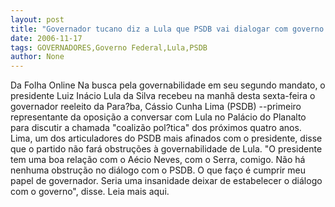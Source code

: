 ```yaml
---
layout: post
title: "Governador tucano diz a Lula que PSDB vai dialogar com governo federal"
date: 2006-11-17
tags: GOVERNADORES,Governo Federal,Lula,PSDB
author: None
---
```

Da Folha Online
Na busca pela governabilidade em seu segundo mandato, o presidente Luiz Inácio Lula da Silva recebeu na manhã desta sexta-feira o governador reeleito da Para?ba, Cássio Cunha Lima (PSDB) --primeiro representante da oposição a conversar com Lula no Palácio do Planalto para discutir a chamada \"coalizão pol?tica\" dos próximos quatro anos.
Lima, um dos articuladores do PSDB mais afinados com o presidente, disse que o partido não fará obstruções à governabilidade de Lula.
\"O presidente tem uma boa relação com o Aécio Neves, com o Serra, comigo. Não há nenhuma obstrução no diálogo com o PSDB. O que faço é cumprir meu papel de governador. Seria uma insanidade deixar de estabelecer o diálogo com o governo\", disse.
Leia mais aqui. 